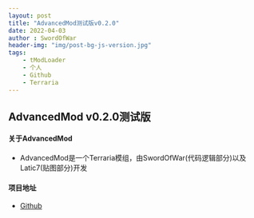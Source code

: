 ```yaml
---
layout: post
title: "AdvancedMod测试版v0.2.0"
date: 2022-04-03
author : SwordOfWar
header-img: "img/post-bg-js-version.jpg"
tags:
    - tModLoader
    - 个人
    - Github
    - Terraria
---
```


## AdvancedMod v0.2.0测试版
#### 关于AdvancedMod
 + AdvancedMod是一个Terraria模组，由SwordOfWar(代码逻辑部分)以及Latic7(贴图部分)开发

#### 项目地址
 + [Github](https://github.com/Fe2345/AdvancedMod)